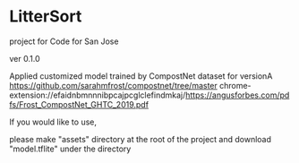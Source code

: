 # LitterSort
project for Code for San Jose


ver 0.1.0

Applied customized model trained by CompostNet dataset for versionA
https://github.com/sarahmfrost/compostnet/tree/master
chrome-extension://efaidnbmnnnibpcajpcglclefindmkaj/https://angusforbes.com/pdfs/Frost_CompostNet_GHTC_2019.pdf


If you would like to use,

 please make "assets" directory at the root of the project and download "model.tflite" under the directory
